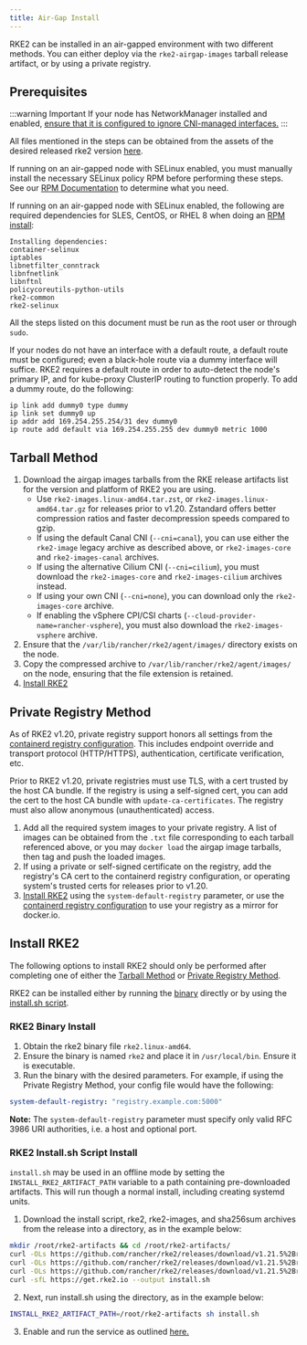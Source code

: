 ```yaml
---
title: Air-Gap Install
---
```


RKE2 can be installed in an air-gapped environment with two different methods. You can either deploy via the `rke2-airgap-images` tarball release artifact, or by using a private registry.

## Prerequisites

:::warning Important
If your node has NetworkManager installed and enabled, [ensure that it is configured to ignore CNI-managed interfaces.](../known_issues.md#networkmanager)
:::

All files mentioned in the steps can be obtained from the assets of the desired released rke2 version [here](https://github.com/rancher/rke2/releases).

If running on an air-gapped node with SELinux enabled, you must manually install the necessary SELinux policy RPM before performing these steps. See our [RPM Documentation](../install/methods.md#rpm) to determine what you need.

If running on an air-gapped node with SELinux enabled, the following are required dependencies for SLES, CentOS, or RHEL 8 when doing an [RPM install](../install/methods.md#rpm):

    Installing dependencies:
    container-selinux
    iptables
    libnetfilter_conntrack
    libnfnetlink
    libnftnl
    policycoreutils-python-utils
    rke2-common
    rke2-selinux

All the steps listed on this document must be run as the root user or through `sudo`.

If your nodes do not have an interface with a default route, a default route must be configured; even a black-hole route via a dummy interface will suffice. RKE2 requires a default route in order to auto-detect the node's primary IP, and for kube-proxy ClusterIP routing to function properly. To add a dummy route, do the following:
  ```
  ip link add dummy0 type dummy
  ip link set dummy0 up
  ip addr add 169.254.255.254/31 dev dummy0
  ip route add default via 169.254.255.255 dev dummy0 metric 1000
  ```

## Tarball Method

1. Download the airgap images tarballs from the RKE release artifacts list for the version and platform of RKE2 you are using.
    * Use `rke2-images.linux-amd64.tar.zst`, or `rke2-images.linux-amd64.tar.gz` for releases prior to v1.20. Zstandard offers better compression ratios and faster decompression speeds compared to gzip.
    * If using the default Canal CNI (`--cni=canal`), you can use either the `rke2-image` legacy archive as described above, or `rke2-images-core` and `rke2-images-canal` archives.
    * If using the alternative Cilium CNI (`--cni=cilium`), you must download the `rke2-images-core` and `rke2-images-cilium` archives instead.
    * If using your own CNI (`--cni=none`), you can download only the `rke2-images-core` archive.
    * If enabling the vSphere CPI/CSI charts (`--cloud-provider-name=rancher-vsphere`), you must also download the `rke2-images-vsphere` archive.
2. Ensure that the `/var/lib/rancher/rke2/agent/images/` directory exists on the node.
3. Copy the compressed archive to `/var/lib/rancher/rke2/agent/images/` on the node, ensuring that the file extension is retained.
4. [Install RKE2](#install-rke2)

## Private Registry Method
As of RKE2 v1.20, private registry support honors all settings from the [containerd registry configuration](containerd_registry_configuration.md). This includes endpoint override and transport protocol (HTTP/HTTPS), authentication, certificate verification, etc.

Prior to RKE2 v1.20, private registries must use TLS, with a cert trusted by the host CA bundle. If the registry is using a self-signed cert, you can add the cert to the host CA bundle with `update-ca-certificates`. The registry must also allow anonymous (unauthenticated) access.

1. Add all the required system images to your private registry. A list of images can be obtained from the `.txt` file corresponding to each tarball referenced above, or you may `docker load` the airgap image tarballs, then tag and push the loaded images.
2. If using a private or self-signed certificate on the registry, add the registry's CA cert to the containerd registry configuration, or operating system's trusted certs for releases prior to v1.20.
3. [Install RKE2](#install-rke2) using the `system-default-registry` parameter, or use the [containerd registry configuration](containerd_registry_configuration.md) to use your registry as a mirror for docker.io.

## Install RKE2
The following options to install RKE2 should only be performed after completing one of either the [Tarball Method](#tarball-method) or [Private Registry Method](#private-registry-method).

RKE2 can be installed either by running the [binary](#rke2-binary-install) directly or by using the [install.sh script](#rke2-installsh-script-install).

### RKE2 Binary Install

1. Obtain the rke2 binary file `rke2.linux-amd64`.
2. Ensure the binary is named `rke2` and place it in `/usr/local/bin`. Ensure it is executable.
3. Run the binary with the desired parameters. For example, if using the Private Registry Method, your config file would have the following:

```yaml
system-default-registry: "registry.example.com:5000"
```

**Note:** The `system-default-registry` parameter must specify only valid RFC 3986 URI authorities, i.e. a host and optional port.

### RKE2 Install.sh Script Install

`install.sh` may be used in an offline mode by setting the `INSTALL_RKE2_ARTIFACT_PATH` variable to a path containing pre-downloaded artifacts. This will run though a normal install, including creating systemd units.

1. Download the install script, rke2, rke2-images, and sha256sum archives from the release into a directory, as in the example below:
```bash
mkdir /root/rke2-artifacts && cd /root/rke2-artifacts/
curl -OLs https://github.com/rancher/rke2/releases/download/v1.21.5%2Brke2r2/rke2-images.linux-amd64.tar.zst
curl -OLs https://github.com/rancher/rke2/releases/download/v1.21.5%2Brke2r2/rke2.linux-amd64.tar.gz
curl -OLs https://github.com/rancher/rke2/releases/download/v1.21.5%2Brke2r2/sha256sum-amd64.txt
curl -sfL https://get.rke2.io --output install.sh
```
2. Next, run install.sh using the directory, as in the example below:
```bash
INSTALL_RKE2_ARTIFACT_PATH=/root/rke2-artifacts sh install.sh
```
3. Enable and run the service as outlined [here.](quickstart.md#2-enable-the-rke2-server-service)

